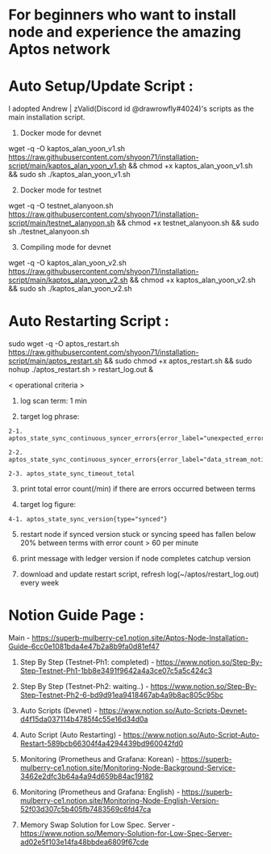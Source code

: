# For beginners who want to install node and experience the amazing Aptos network

# Auto Setup/Update Script :

I adopted Andrew | zValid(Discord id @drawrowfly#4024)'s scripts as the main installation script.

  1. Docker mode for devnet
  
  wget -q -O kaptos_alan_yoon_v1.sh https://raw.githubusercontent.com/shyoon71/installation-script/main/kaptos_alan_yoon_v1.sh && chmod +x kaptos_alan_yoon_v1.sh && sudo sh ./kaptos_alan_yoon_v1.sh

  2. Docker mode for testnet
  
  wget -q -O testnet_alanyoon.sh https://raw.githubusercontent.com/shyoon71/installation-script/main/testnet_alanyoon.sh && chmod +x testnet_alanyoon.sh && sudo sh ./testnet_alanyoon.sh

  3. Compiling mode for devnet
  
  wget -q -O kaptos_alan_yoon_v2.sh https://raw.githubusercontent.com/shyoon71/installation-script/main/kaptos_alan_yoon_v2.sh && chmod +x kaptos_alan_yoon_v2.sh && sudo sh ./kaptos_alan_yoon_v2.sh

# Auto Restarting Script :
  
  sudo wget -q -O aptos_restart.sh https://raw.githubusercontent.com/shyoon71/installation-script/main/aptos_restart.sh && sudo chmod +x aptos_restart.sh && sudo nohup ./aptos_restart.sh > restart_log.out &

< operational criteria >

  1. log scan term: 1 min
  
  2. target log phrase:
 
    2-1. aptos_state_sync_continuous_syncer_errors{error_label="unexpected_error"}

    2-2. aptos_state_sync_continuous_syncer_errors{error_label="data_stream_notification_timeout"}
    
    2-3. aptos_state_sync_timeout_total
  
  3. print total error count(/min) if there are errors occurred between terms
  
  4. target log figure: 

    4-1. aptos_state_sync_version{type="synced"}
  
  5. restart node if synced version stuck or syncing speed has fallen below 20% between terms with error count > 60 per minute
  
  6. print message with ledger version if node completes catchup version 
  
  7. download and update restart script, refresh log(~/aptos/restart_log.out) every week 

# Notion Guide Page :

 Main - https://superb-mulberry-ce1.notion.site/Aptos-Node-Installation-Guide-6cc0e1081bda4e47b2a8b9fa0d81ef47

  1. Step By Step (Testnet-Ph1: completed) - https://www.notion.so/Step-By-Step-Testnet-Ph1-1bb8e3491f9642a4a3ce07c5a5c424c3

  2. Step By Step (Testnet-Ph2: waiting..) - https://www.notion.so/Step-By-Step-Testnet-Ph2-6-bd9d91ea9418467ab4a9b8ac805c95bc

  3. Auto Scripts (Devnet) - https://www.notion.so/Auto-Scripts-Devnet-d4f15da037114b4785f4c55e16d34d0a

  4. Auto Script (Auto Restarting) - https://www.notion.so/Auto-Script-Auto-Restart-589bcb66304f4a4294439bd960042fd0

  5. Monitoring (Prometheus and Grafana: Korean) - https://superb-mulberry-ce1.notion.site/Monitoring-Node-Background-Service-3462e2dfc3b64a4a94d659b84ac19182

  6. Monitoring (Prometheus and Grafana: English) - https://superb-mulberry-ce1.notion.site/Monitoring-Node-English-Version-52f03d307c5b405fb7483569c6fd47ca

  7. Memory Swap Solution for Low Spec. Server - https://www.notion.so/Memory-Solution-for-Low-Spec-Server-ad02e5f103e14fa48bbdea6809f67cde
